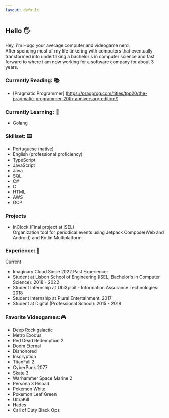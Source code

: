 ```yaml
---
layout: default
---
```


## Hello 🖐️

Hey, i'm Hugo your average computer and videogame nerd.  
After spending most of my life tinkering with computers that eventually transformed into undertaking a bachelor's in computer science and fast forward to where i am now working for a software company for about 3 years.  

### Currently Reading: 📚  
  - [Pragmatic Programmer] (https://pragprog.com/titles/tpp20/the-pragmatic-programmer-20th-anniversary-edition/)

### Currently Learning: 🧠  
  - Golang

### Skillset: ⌨️  
  - Portuguese (native)
  - English (professional proficiency)
  - TypeScript
  - JavaScript
  - Java
  - SQL
  - C#
  - C
  - HTML
  - AWS
  - GCP

### Projects
  - InClock (Final project at ISEL)  
    Organization tool for periodical events using Jetpack Compose(Web and Android) and Kotlin Multiplatform.

### Experience: 💼  
  Current  
  - Imaginary Cloud Since 2022
  Past Experience:  
  - Student at Lisbon School of Engineering (ISEL, Bachelor's in Computer Science): 2018 - 2022
  - Student Internship at UbiXploit - Information Assurance Technologies: 2018
  - Student Internship at Plural Entertainment: 2017
  - Student at Digital (Professional School): 2015 - 2018


### Favorite Videogames:🎮  
  - Deep Rock galactic
  - Metro Exodus
  - Red Dead Redemption 2
  - Doom Eternal
  - Dishonored
  - Inscryption
  - TitanFall 2
  - CyberPunk 2077
  - Skate 3
  - Warhammer Space Marine 2
  - Persona 3 Reload
  - Pokemon White
  - Pokemon Leaf Green
  - UltraKill
  - Hades
  - Call of Duty Black Ops
  

  
